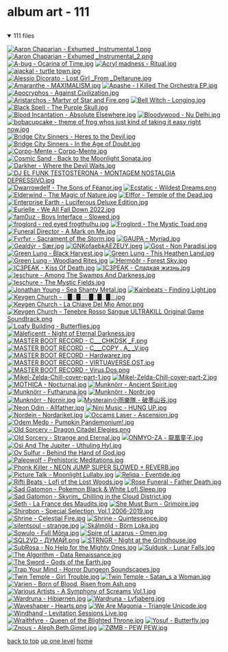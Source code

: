 # album art - 111

<a id=""></a>

## [](/README.MD)
<details open>
<summary>111 files</summary>
<p>

[![Aaron Chaparian - Exhumed _Instrumental_1.png](/.internals/thumbnails/mobile/music/album%20art/Aaron%20Chaparian%20-%20Exhumed%20_Instrumental_1.png "Aaron Chaparian - Exhumed _Instrumental_1.png")](/mobile/music/album%20art/Aaron%20Chaparian%20-%20Exhumed%20_Instrumental_1.png)
[![Aaron Chaparian - Exhumed _Instrumental_2.png](/.internals/thumbnails/mobile/music/album%20art/Aaron%20Chaparian%20-%20Exhumed%20_Instrumental_2.png "Aaron Chaparian - Exhumed _Instrumental_2.png")](/mobile/music/album%20art/Aaron%20Chaparian%20-%20Exhumed%20_Instrumental_2.png)
[![A-bug - Ocarina of Time.jpg](/.internals/thumbnails/mobile/music/album%20art/A-bug%20-%20Ocarina%20of%20Time.jpg "A-bug - Ocarina of Time.jpg")](/mobile/music/album%20art/A-bug%20-%20Ocarina%20of%20Time.jpg)
[![Acryl madness - Ritual.jpg](/.internals/thumbnails/mobile/music/album%20art/Acryl%20madness%20-%20Ritual.jpg "Acryl madness - Ritual.jpg")](/mobile/music/album%20art/Acryl%20madness%20-%20Ritual.jpg)
[![ajackal - turtle town.jpg](/.internals/thumbnails/mobile/music/album%20art/ajackal%20-%20turtle%20town.jpg "ajackal - turtle town.jpg")](/mobile/music/album%20art/ajackal%20-%20turtle%20town.jpg)
[![Alessio Dicorato - Lost Girl _From _Deltarune.jpg](/.internals/thumbnails/mobile/music/album%20art/Alessio%20Dicorato%20-%20Lost%20Girl%20_From%20_Deltarune.jpg "Alessio Dicorato - Lost Girl _From _Deltarune.jpg")](/mobile/music/album%20art/Alessio%20Dicorato%20-%20Lost%20Girl%20_From%20_Deltarune.jpg)
[![Amaranthe - MAXIMALISM.jpg](/.internals/thumbnails/mobile/music/album%20art/Amaranthe%20-%20MAXIMALISM.jpg "Amaranthe - MAXIMALISM.jpg")](/mobile/music/album%20art/Amaranthe%20-%20MAXIMALISM.jpg)
[![Apashe - I Killed The Orchestra EP.jpg](/.internals/thumbnails/mobile/music/album%20art/Apashe%20-%20I%20Killed%20The%20Orchestra%20EP.jpg "Apashe - I Killed The Orchestra EP.jpg")](/mobile/music/album%20art/Apashe%20-%20I%20Killed%20The%20Orchestra%20EP.jpg)
[![Apocryphos - Against Civilization.jpg](/.internals/thumbnails/mobile/music/album%20art/Apocryphos%20-%20Against%20Civilization.jpg "Apocryphos - Against Civilization.jpg")](/mobile/music/album%20art/Apocryphos%20-%20Against%20Civilization.jpg)
[![Aristarchos - Martyr of Star and Fire.png](/.internals/thumbnails/mobile/music/album%20art/Aristarchos%20-%20Martyr%20of%20Star%20and%20Fire.png "Aristarchos - Martyr of Star and Fire.png")](/mobile/music/album%20art/Aristarchos%20-%20Martyr%20of%20Star%20and%20Fire.png)
[![Bell Witch - Longing.jpg](/.internals/thumbnails/mobile/music/album%20art/Bell%20Witch%20-%20Longing.jpg "Bell Witch - Longing.jpg")](/mobile/music/album%20art/Bell%20Witch%20-%20Longing.jpg)
[![Black Spell - The Purple Skull.jpg](/.internals/thumbnails/mobile/music/album%20art/Black%20Spell%20-%20The%20Purple%20Skull.jpg "Black Spell - The Purple Skull.jpg")](/mobile/music/album%20art/Black%20Spell%20-%20The%20Purple%20Skull.jpg)
[![Blood Incantation - Absolute Elsewhere.jpg](/.internals/thumbnails/mobile/music/album%20art/Blood%20Incantation%20-%20Absolute%20Elsewhere.jpg "Blood Incantation - Absolute Elsewhere.jpg")](/mobile/music/album%20art/Blood%20Incantation%20-%20Absolute%20Elsewhere.jpg)
[![Bloodywood - Nu Delhi.jpg](/.internals/thumbnails/mobile/music/album%20art/Bloodywood%20-%20Nu%20Delhi.jpg "Bloodywood - Nu Delhi.jpg")](/mobile/music/album%20art/Bloodywood%20-%20Nu%20Delhi.jpg)
[![bobacupcake - theme of frog whos just kind of taking it easy right now.jpg](/.internals/thumbnails/mobile/music/album%20art/bobacupcake%20-%20theme%20of%20frog%20whos%20just%20kind%20of%20taking%20it%20easy%20right%20now.jpg "bobacupcake - theme of frog whos just kind of taking it easy right now.jpg")](/mobile/music/album%20art/bobacupcake%20-%20theme%20of%20frog%20whos%20just%20kind%20of%20taking%20it%20easy%20right%20now.jpg)
[![Bridge City Sinners - Heres to the Devil.jpg](/.internals/thumbnails/mobile/music/album%20art/Bridge%20City%20Sinners%20-%20Heres%20to%20the%20Devil.jpg "Bridge City Sinners - Heres to the Devil.jpg")](/mobile/music/album%20art/Bridge%20City%20Sinners%20-%20Heres%20to%20the%20Devil.jpg)
[![Bridge City Sinners - In the Age of Doubt.jpg](/.internals/thumbnails/mobile/music/album%20art/Bridge%20City%20Sinners%20-%20In%20the%20Age%20of%20Doubt.jpg "Bridge City Sinners - In the Age of Doubt.jpg")](/mobile/music/album%20art/Bridge%20City%20Sinners%20-%20In%20the%20Age%20of%20Doubt.jpg)
[![Corpo-Mente - Corpo-Mente.jpg](/.internals/thumbnails/mobile/music/album%20art/Corpo-Mente%20-%20Corpo-Mente.jpg "Corpo-Mente - Corpo-Mente.jpg")](/mobile/music/album%20art/Corpo-Mente%20-%20Corpo-Mente.jpg)
[![Cosmic Sand - Back to the Moonlight Sonata.jpg](/.internals/thumbnails/mobile/music/album%20art/Cosmic%20Sand%20-%20Back%20to%20the%20Moonlight%20Sonata.jpg "Cosmic Sand - Back to the Moonlight Sonata.jpg")](/mobile/music/album%20art/Cosmic%20Sand%20-%20Back%20to%20the%20Moonlight%20Sonata.jpg)
[![Darkher - Where the Devil Waits.jpg](/.internals/thumbnails/mobile/music/album%20art/Darkher%20-%20Where%20the%20Devil%20Waits.jpg "Darkher - Where the Devil Waits.jpg")](/mobile/music/album%20art/Darkher%20-%20Where%20the%20Devil%20Waits.jpg)
[![DJ EL FUNK TESTOSTERONA - MONTAGEM NOSTALGIA DEPRESSIVO.jpg](/.internals/thumbnails/mobile/music/album%20art/DJ%20EL%20FUNK%20TESTOSTERONA%20-%20MONTAGEM%20NOSTALGIA%20DEPRESSIVO.jpg "DJ EL FUNK TESTOSTERONA - MONTAGEM NOSTALGIA DEPRESSIVO.jpg")](/mobile/music/album%20art/DJ%20EL%20FUNK%20TESTOSTERONA%20-%20MONTAGEM%20NOSTALGIA%20DEPRESSIVO.jpg)
[![Dwarrowdelf - The Sons of Fëanor.jpg](/.internals/thumbnails/mobile/music/album%20art/Dwarrowdelf%20-%20The%20Sons%20of%20Fëanor.jpg "Dwarrowdelf - The Sons of Fëanor.jpg")](/mobile/music/album%20art/Dwarrowdelf%20-%20The%20Sons%20of%20Fëanor.jpg)
[![Ecstatic - Wildest Dreams.png](/.internals/thumbnails/mobile/music/album%20art/Ecstatic%20-%20Wildest%20Dreams.png "Ecstatic - Wildest Dreams.png")](/mobile/music/album%20art/Ecstatic%20-%20Wildest%20Dreams.png)
[![Elderwind - The Magic of Nature.jpg](/.internals/thumbnails/mobile/music/album%20art/Elderwind%20-%20The%20Magic%20of%20Nature.jpg "Elderwind - The Magic of Nature.jpg")](/mobile/music/album%20art/Elderwind%20-%20The%20Magic%20of%20Nature.jpg)
[![Elffor - Temple of the Dead.jpg](/.internals/thumbnails/mobile/music/album%20art/Elffor%20-%20Temple%20of%20the%20Dead.jpg "Elffor - Temple of the Dead.jpg")](/mobile/music/album%20art/Elffor%20-%20Temple%20of%20the%20Dead.jpg)
[![Enterprise Earth - Luciferous _Deluxe Edition_.jpg](/.internals/thumbnails/mobile/music/album%20art/Enterprise%20Earth%20-%20Luciferous%20_Deluxe%20Edition_.jpg "Enterprise Earth - Luciferous _Deluxe Edition_.jpg")](/mobile/music/album%20art/Enterprise%20Earth%20-%20Luciferous%20_Deluxe%20Edition_.jpg)
[![Eurielle - We All Fall Down 2022.jpg](/.internals/thumbnails/mobile/music/album%20art/Eurielle%20-%20We%20All%20Fall%20Down%202022.jpg "Eurielle - We All Fall Down 2022.jpg")](/mobile/music/album%20art/Eurielle%20-%20We%20All%20Fall%20Down%202022.jpg)
[![fam0uz - Boys Interface - Slowed.jpg](/.internals/thumbnails/mobile/music/album%20art/fam0uz%20-%20Boys%20Interface%20-%20Slowed.jpg "fam0uz - Boys Interface - Slowed.jpg")](/mobile/music/album%20art/fam0uz%20-%20Boys%20Interface%20-%20Slowed.jpg)
[![froglord - red eyed frogthulhu.jpg](/.internals/thumbnails/mobile/music/album%20art/froglord%20-%20red%20eyed%20frogthulhu.jpg "froglord - red eyed frogthulhu.jpg")](/mobile/music/album%20art/froglord%20-%20red%20eyed%20frogthulhu.jpg)
[![Froglord - The Mystic Toad.png](/.internals/thumbnails/mobile/music/album%20art/Froglord%20-%20The%20Mystic%20Toad.png "Froglord - The Mystic Toad.png")](/mobile/music/album%20art/Froglord%20-%20The%20Mystic%20Toad.png)
[![Funeral Director - A Mark on Me.jpg](/.internals/thumbnails/mobile/music/album%20art/Funeral%20Director%20-%20A%20Mark%20on%20Me.jpg "Funeral Director - A Mark on Me.jpg")](/mobile/music/album%20art/Funeral%20Director%20-%20A%20Mark%20on%20Me.jpg)
[![Fvrfvr - Sacrament of the Storm.jpg](/.internals/thumbnails/mobile/music/album%20art/Fvrfvr%20-%20Sacrament%20of%20the%20Storm.jpg "Fvrfvr - Sacrament of the Storm.jpg")](/mobile/music/album%20art/Fvrfvr%20-%20Sacrament%20of%20the%20Storm.jpg)
[![GAUPA - Myriad.jpg](/.internals/thumbnails/mobile/music/album%20art/GAUPA%20-%20Myriad.jpg "GAUPA - Myriad.jpg")](/mobile/music/album%20art/GAUPA%20-%20Myriad.jpg)
[![Gealdýr - Sær.jpg](/.internals/thumbnails/mobile/music/album%20art/Gealdýr%20-%20Sær.jpg "Gealdýr - Sær.jpg")](/mobile/music/album%20art/Gealdýr%20-%20Sær.jpg)
[![GNKofaebkAEZEUY.jpeg](/.internals/thumbnails/mobile/music/album%20art/GNKofaebkAEZEUY.jpeg "GNKofaebkAEZEUY.jpeg")](/mobile/music/album%20art/GNKofaebkAEZEUY.jpeg)
[![Gost - Non Paradisi.jpg](/.internals/thumbnails/mobile/music/album%20art/Gost%20-%20Non%20Paradisi.jpg "Gost - Non Paradisi.jpg")](/mobile/music/album%20art/Gost%20-%20Non%20Paradisi.jpg)
[![Green Lung - Black Harvest.jpg](/.internals/thumbnails/mobile/music/album%20art/Green%20Lung%20-%20Black%20Harvest.jpg "Green Lung - Black Harvest.jpg")](/mobile/music/album%20art/Green%20Lung%20-%20Black%20Harvest.jpg)
[![Green Lung - This Heathen Land.jpg](/.internals/thumbnails/mobile/music/album%20art/Green%20Lung%20-%20This%20Heathen%20Land.jpg "Green Lung - This Heathen Land.jpg")](/mobile/music/album%20art/Green%20Lung%20-%20This%20Heathen%20Land.jpg)
[![Green Lung - Woodland Rites.jpg](/.internals/thumbnails/mobile/music/album%20art/Green%20Lung%20-%20Woodland%20Rites.jpg "Green Lung - Woodland Rites.jpg")](/mobile/music/album%20art/Green%20Lung%20-%20Woodland%20Rites.jpg)
[![Hermóðr - Forest Sky.jpg](/.internals/thumbnails/mobile/music/album%20art/Hermóðr%20-%20Forest%20Sky.jpg "Hermóðr - Forest Sky.jpg")](/mobile/music/album%20art/Hermóðr%20-%20Forest%20Sky.jpg)
[![IC3PEAK - Kiss Of Death.jpg](/.internals/thumbnails/mobile/music/album%20art/IC3PEAK%20-%20Kiss%20Of%20Death.jpg "IC3PEAK - Kiss Of Death.jpg")](/mobile/music/album%20art/IC3PEAK%20-%20Kiss%20Of%20Death.jpg)
[![IC3PEAK - Сладкая жизнь.jpg](/.internals/thumbnails/mobile/music/album%20art/IC3PEAK%20-%20Сладкая%20жизнь.jpg "IC3PEAK - Сладкая жизнь.jpg")](/mobile/music/album%20art/IC3PEAK%20-%20Сладкая%20жизнь.jpg)
[![Ieschure - Among The Swamps And Darkness.jpg](/.internals/thumbnails/mobile/music/album%20art/Ieschure%20-%20Among%20The%20Swamps%20And%20Darkness.jpg "Ieschure - Among The Swamps And Darkness.jpg")](/mobile/music/album%20art/Ieschure%20-%20Among%20The%20Swamps%20And%20Darkness.jpg)
[![Ieschure - The Mystic Fields.jpg](/.internals/thumbnails/mobile/music/album%20art/Ieschure%20-%20The%20Mystic%20Fields.jpg "Ieschure - The Mystic Fields.jpg")](/mobile/music/album%20art/Ieschure%20-%20The%20Mystic%20Fields.jpg)
[![Jonathan Young - Sea Shanty Metal.jpg](/.internals/thumbnails/mobile/music/album%20art/Jonathan%20Young%20-%20Sea%20Shanty%20Metal.jpg "Jonathan Young - Sea Shanty Metal.jpg")](/mobile/music/album%20art/Jonathan%20Young%20-%20Sea%20Shanty%20Metal.jpg)
[![Kainbeats - Finding Light.jpg](/.internals/thumbnails/mobile/music/album%20art/Kainbeats%20-%20Finding%20Light.jpg "Kainbeats - Finding Light.jpg")](/mobile/music/album%20art/Kainbeats%20-%20Finding%20Light.jpg)
[![Keygen Church - ░█░█░░█░█░█░.jpg](/.internals/thumbnails/mobile/music/album%20art/Keygen%20Church%20-%20░█░█░░█░█░█░.jpg "Keygen Church - ░█░█░░█░█░█░.jpg")](/mobile/music/album%20art/Keygen%20Church%20-%20░█░█░░█░█░█░.jpg)
[![Keygen Church - La Chiave Del Mio Amor.png](/.internals/thumbnails/mobile/music/album%20art/Keygen%20Church%20-%20La%20Chiave%20Del%20Mio%20Amor.png "Keygen Church - La Chiave Del Mio Amor.png")](/mobile/music/album%20art/Keygen%20Church%20-%20La%20Chiave%20Del%20Mio%20Amor.png)
[![Keygen Church - Tenebre Rosso Sangue _ULTRAKILL Original Game Soundtrack_.png](/.internals/thumbnails/mobile/music/album%20art/Keygen%20Church%20-%20Tenebre%20Rosso%20Sangue%20_ULTRAKILL%20Original%20Game%20Soundtrack_.png "Keygen Church - Tenebre Rosso Sangue _ULTRAKILL Original Game Soundtrack_.png")](/mobile/music/album%20art/Keygen%20Church%20-%20Tenebre%20Rosso%20Sangue%20_ULTRAKILL%20Original%20Game%20Soundtrack_.png)
[![Loafy Building - Butterflies.jpg](/.internals/thumbnails/mobile/music/album%20art/Loafy%20Building%20-%20Butterflies.jpg "Loafy Building - Butterflies.jpg")](/mobile/music/album%20art/Loafy%20Building%20-%20Butterflies.jpg)
[![Mäleficentt - Night of Eternal Darkness.jpg](/.internals/thumbnails/mobile/music/album%20art/Mäleficentt%20-%20Night%20of%20Eternal%20Darkness.jpg "Mäleficentt - Night of Eternal Darkness.jpg")](/mobile/music/album%20art/Mäleficentt%20-%20Night%20of%20Eternal%20Darkness.jpg)
[![MASTER BOOT RECORD - C​__​​_CHKDSK _F.png](/.internals/thumbnails/mobile/music/album%20art/MASTER%20BOOT%20RECORD%20-%20C​__​​_CHKDSK%20_F.png "MASTER BOOT RECORD - C​__​​_CHKDSK _F.png")](/mobile/music/album%20art/MASTER%20BOOT%20RECORD%20-%20C​__​​_CHKDSK%20_F.png)
[![MASTER BOOT RECORD - C___COPY _._ A_ _V.jpg](/.internals/thumbnails/mobile/music/album%20art/MASTER%20BOOT%20RECORD%20-%20C___COPY%20_._%20A_%20_V.jpg "MASTER BOOT RECORD - C___COPY _._ A_ _V.jpg")](/mobile/music/album%20art/MASTER%20BOOT%20RECORD%20-%20C___COPY%20_._%20A_%20_V.jpg)
[![MASTER BOOT RECORD - Hardwarez.jpg](/.internals/thumbnails/mobile/music/album%20art/MASTER%20BOOT%20RECORD%20-%20Hardwarez.jpg "MASTER BOOT RECORD - Hardwarez.jpg")](/mobile/music/album%20art/MASTER%20BOOT%20RECORD%20-%20Hardwarez.jpg)
[![MASTER BOOT RECORD - VIRTUAVERSE.OST.jpg](/.internals/thumbnails/mobile/music/album%20art/MASTER%20BOOT%20RECORD%20-%20VIRTUAVERSE.OST.jpg "MASTER BOOT RECORD - VIRTUAVERSE.OST.jpg")](/mobile/music/album%20art/MASTER%20BOOT%20RECORD%20-%20VIRTUAVERSE.OST.jpg)
[![MASTER BOOT RECORD - Virus.Dos.png](/.internals/thumbnails/mobile/music/album%20art/MASTER%20BOOT%20RECORD%20-%20Virus.Dos.png "MASTER BOOT RECORD - Virus.Dos.png")](/mobile/music/album%20art/MASTER%20BOOT%20RECORD%20-%20Virus.Dos.png)
[![Mikel-Zelda-Chill-cover-part-1.jpg](/.internals/thumbnails/mobile/music/album%20art/Mikel-Zelda-Chill-cover-part-1.jpg "Mikel-Zelda-Chill-cover-part-1.jpg")](/mobile/music/album%20art/Mikel-Zelda-Chill-cover-part-1.jpg)
[![Mikel-Zelda-Chill-cover-part-2.jpg](/.internals/thumbnails/mobile/music/album%20art/Mikel-Zelda-Chill-cover-part-2.jpg "Mikel-Zelda-Chill-cover-part-2.jpg")](/mobile/music/album%20art/Mikel-Zelda-Chill-cover-part-2.jpg)
[![MOTHICA - Nocturnal.jpg](/.internals/thumbnails/mobile/music/album%20art/MOTHICA%20-%20Nocturnal.jpg "MOTHICA - Nocturnal.jpg")](/mobile/music/album%20art/MOTHICA%20-%20Nocturnal.jpg)
[![Munknörr - Ancient Spirit.jpg](/.internals/thumbnails/mobile/music/album%20art/Munknörr%20-%20Ancient%20Spirit.jpg "Munknörr - Ancient Spirit.jpg")](/mobile/music/album%20art/Munknörr%20-%20Ancient%20Spirit.jpg)
[![Munknörr - Futharuna.jpg](/.internals/thumbnails/mobile/music/album%20art/Munknörr%20-%20Futharuna.jpg "Munknörr - Futharuna.jpg")](/mobile/music/album%20art/Munknörr%20-%20Futharuna.jpg)
[![Munknörr - Norðr.jpg](/.internals/thumbnails/mobile/music/album%20art/Munknörr%20-%20Norðr.jpg "Munknörr - Norðr.jpg")](/mobile/music/album%20art/Munknörr%20-%20Norðr.jpg)
[![Munknörr - Nornir.jpg](/.internals/thumbnails/mobile/music/album%20art/Munknörr%20-%20Nornir.jpg "Munknörr - Nornir.jpg")](/mobile/music/album%20art/Munknörr%20-%20Nornir.jpg)
[![Mysterain小雨樂隊 - 破墨山谷.jpg](/.internals/thumbnails/mobile/music/album%20art/Mysterain小雨樂隊%20-%20破墨山谷.jpg "Mysterain小雨樂隊 - 破墨山谷.jpg")](/mobile/music/album%20art/Mysterain小雨樂隊%20-%20破墨山谷.jpg)
[![Neon Odin - Allfather.jpg](/.internals/thumbnails/mobile/music/album%20art/Neon%20Odin%20-%20Allfather.jpg "Neon Odin - Allfather.jpg")](/mobile/music/album%20art/Neon%20Odin%20-%20Allfather.jpg)
[![Nini Music - HUNG UP.jpg](/.internals/thumbnails/mobile/music/album%20art/Nini%20Music%20-%20HUNG%20UP.jpg "Nini Music - HUNG UP.jpg")](/mobile/music/album%20art/Nini%20Music%20-%20HUNG%20UP.jpg)
[![Nordein - Nordariket.jpg](/.internals/thumbnails/mobile/music/album%20art/Nordein%20-%20Nordariket.jpg "Nordein - Nordariket.jpg")](/mobile/music/album%20art/Nordein%20-%20Nordariket.jpg)
[![Occams Laser - Ascension.jpg](/.internals/thumbnails/mobile/music/album%20art/Occams%20Laser%20-%20Ascension.jpg "Occams Laser - Ascension.jpg")](/mobile/music/album%20art/Occams%20Laser%20-%20Ascension.jpg)
[![Odem Medo - Pumpkin Pandemonium!.jpg](/.internals/thumbnails/mobile/music/album%20art/Odem%20Medo%20-%20Pumpkin%20Pandemonium!.jpg "Odem Medo - Pumpkin Pandemonium!.jpg")](/mobile/music/album%20art/Odem%20Medo%20-%20Pumpkin%20Pandemonium!.jpg)
[![Old Sorcery - Dragon Citadel Elegies.png](/.internals/thumbnails/mobile/music/album%20art/Old%20Sorcery%20-%20Dragon%20Citadel%20Elegies.png "Old Sorcery - Dragon Citadel Elegies.png")](/mobile/music/album%20art/Old%20Sorcery%20-%20Dragon%20Citadel%20Elegies.png)
[![Old Sorcery - Strange and Eternal.jpg](/.internals/thumbnails/mobile/music/album%20art/Old%20Sorcery%20-%20Strange%20and%20Eternal.jpg "Old Sorcery - Strange and Eternal.jpg")](/mobile/music/album%20art/Old%20Sorcery%20-%20Strange%20and%20Eternal.jpg)
[![ONMYO-ZA - 龍凰童子.jpg](/.internals/thumbnails/mobile/music/album%20art/ONMYO-ZA%20-%20龍凰童子.jpg "ONMYO-ZA - 龍凰童子.jpg")](/mobile/music/album%20art/ONMYO-ZA%20-%20龍凰童子.jpg)
[![Osi And The Jupiter - Uthuling Hyl.jpg](/.internals/thumbnails/mobile/music/album%20art/Osi%20And%20The%20Jupiter%20-%20Uthuling%20Hyl.jpg "Osi And The Jupiter - Uthuling Hyl.jpg")](/mobile/music/album%20art/Osi%20And%20The%20Jupiter%20-%20Uthuling%20Hyl.jpg)
[![Ov Sulfur - Behind the Hand of God.jpg](/.internals/thumbnails/mobile/music/album%20art/Ov%20Sulfur%20-%20Behind%20the%20Hand%20of%20God.jpg "Ov Sulfur - Behind the Hand of God.jpg")](/mobile/music/album%20art/Ov%20Sulfur%20-%20Behind%20the%20Hand%20of%20God.jpg)
[![Paleowolf - Prehistoric Meditations.jpg](/.internals/thumbnails/mobile/music/album%20art/Paleowolf%20-%20Prehistoric%20Meditations.jpg "Paleowolf - Prehistoric Meditations.jpg")](/mobile/music/album%20art/Paleowolf%20-%20Prehistoric%20Meditations.jpg)
[![Phonk Killer - NEON JUMP _SUPER SLOWED + REVERB_.jpg](/.internals/thumbnails/mobile/music/album%20art/Phonk%20Killer%20-%20NEON%20JUMP%20_SUPER%20SLOWED%20+%20REVERB_.jpg "Phonk Killer - NEON JUMP _SUPER SLOWED + REVERB_.jpg")](/mobile/music/album%20art/Phonk%20Killer%20-%20NEON%20JUMP%20_SUPER%20SLOWED%20+%20REVERB_.jpg)
[![Picture Talk - Moonlight Lullaby.jpg](/.internals/thumbnails/mobile/music/album%20art/Picture%20Talk%20-%20Moonlight%20Lullaby.jpg "Picture Talk - Moonlight Lullaby.jpg")](/mobile/music/album%20art/Picture%20Talk%20-%20Moonlight%20Lullaby.jpg)
[![Reliqa - Eventide.jpg](/.internals/thumbnails/mobile/music/album%20art/Reliqa%20-%20Eventide.jpg "Reliqa - Eventide.jpg")](/mobile/music/album%20art/Reliqa%20-%20Eventide.jpg)
[![Rifti Beats - Lofi of the Lost Woods.jpg](/.internals/thumbnails/mobile/music/album%20art/Rifti%20Beats%20-%20Lofi%20of%20the%20Lost%20Woods.jpg "Rifti Beats - Lofi of the Lost Woods.jpg")](/mobile/music/album%20art/Rifti%20Beats%20-%20Lofi%20of%20the%20Lost%20Woods.jpg)
[![Rose Funeral - Father Death.jpg](/.internals/thumbnails/mobile/music/album%20art/Rose%20Funeral%20-%20Father%20Death.jpg "Rose Funeral - Father Death.jpg")](/mobile/music/album%20art/Rose%20Funeral%20-%20Father%20Death.jpg)
[![Sad Gatomon - Pokemon Black & White Lofi Sleep.jpg](/.internals/thumbnails/mobile/music/album%20art/Sad%20Gatomon%20-%20Pokemon%20Black%20&%20White%20Lofi%20Sleep.jpg "Sad Gatomon - Pokemon Black & White Lofi Sleep.jpg")](/mobile/music/album%20art/Sad%20Gatomon%20-%20Pokemon%20Black%20&%20White%20Lofi%20Sleep.jpg)
[![Sad Gatomon - Skyrim_ Chilling in the Cloud District.jpg](/.internals/thumbnails/mobile/music/album%20art/Sad%20Gatomon%20-%20Skyrim_%20Chilling%20in%20the%20Cloud%20District.jpg "Sad Gatomon - Skyrim_ Chilling in the Cloud District.jpg")](/mobile/music/album%20art/Sad%20Gatomon%20-%20Skyrim_%20Chilling%20in%20the%20Cloud%20District.jpg)
[![Seth - La France des Maudits.jpg](/.internals/thumbnails/mobile/music/album%20art/Seth%20-%20La%20France%20des%20Maudits.jpg "Seth - La France des Maudits.jpg")](/mobile/music/album%20art/Seth%20-%20La%20France%20des%20Maudits.jpg)
[![She Must Burn - Grimoire.jpg](/.internals/thumbnails/mobile/music/album%20art/She%20Must%20Burn%20-%20Grimoire.jpg "She Must Burn - Grimoire.jpg")](/mobile/music/album%20art/She%20Must%20Burn%20-%20Grimoire.jpg)
[![Shirobon - Special Selection, Vol.1 _2006-2019_.jpg](/.internals/thumbnails/mobile/music/album%20art/Shirobon%20-%20Special%20Selection,%20Vol.1%20_2006-2019_.jpg "Shirobon - Special Selection, Vol.1 _2006-2019_.jpg")](/mobile/music/album%20art/Shirobon%20-%20Special%20Selection,%20Vol.1%20_2006-2019_.jpg)
[![Shrine - Celestial Fire.jpg](/.internals/thumbnails/mobile/music/album%20art/Shrine%20-%20Celestial%20Fire.jpg "Shrine - Celestial Fire.jpg")](/mobile/music/album%20art/Shrine%20-%20Celestial%20Fire.jpg)
[![Shrine - Quintessence.jpg](/.internals/thumbnails/mobile/music/album%20art/Shrine%20-%20Quintessence.jpg "Shrine - Quintessence.jpg")](/mobile/music/album%20art/Shrine%20-%20Quintessence.jpg)
[![silentsoul - strange.jpg](/.internals/thumbnails/mobile/music/album%20art/silentsoul%20-%20strange.jpg "silentsoul - strange.jpg")](/mobile/music/album%20art/silentsoul%20-%20strange.jpg)
[![Skálmöld - Börn Loka.jpg](/.internals/thumbnails/mobile/music/album%20art/Skálmöld%20-%20Börn%20Loka.jpg "Skálmöld - Börn Loka.jpg")](/mobile/music/album%20art/Skálmöld%20-%20Börn%20Loka.jpg)
[![Sowulo - Full Mōna.jpg](/.internals/thumbnails/mobile/music/album%20art/Sowulo%20-%20Full%20Mōna.jpg "Sowulo - Full Mōna.jpg")](/mobile/music/album%20art/Sowulo%20-%20Full%20Mōna.jpg)
[![Spire of Lazarus - Omen.jpg](/.internals/thumbnails/mobile/music/album%20art/Spire%20of%20Lazarus%20-%20Omen.jpg "Spire of Lazarus - Omen.jpg")](/mobile/music/album%20art/Spire%20of%20Lazarus%20-%20Omen.jpg)
[![SQL2VD - ДУМАЙ.png](/.internals/thumbnails/mobile/music/album%20art/SQL2VD%20-%20ДУМАЙ.png "SQL2VD - ДУМАЙ.png")](/mobile/music/album%20art/SQL2VD%20-%20ДУМАЙ.png)
[![STRNGR - Night at the Grindhouse.jpg](/.internals/thumbnails/mobile/music/album%20art/STRNGR%20-%20Night%20at%20the%20Grindhouse.jpg "STRNGR - Night at the Grindhouse.jpg")](/mobile/music/album%20art/STRNGR%20-%20Night%20at%20the%20Grindhouse.jpg)
[![SubRosa - No Help for the Mighty Ones.jpg](/.internals/thumbnails/mobile/music/album%20art/SubRosa%20-%20No%20Help%20for%20the%20Mighty%20Ones.jpg "SubRosa - No Help for the Mighty Ones.jpg")](/mobile/music/album%20art/SubRosa%20-%20No%20Help%20for%20the%20Mighty%20Ones.jpg)
[![Suldusk - Lunar Falls.jpg](/.internals/thumbnails/mobile/music/album%20art/Suldusk%20-%20Lunar%20Falls.jpg "Suldusk - Lunar Falls.jpg")](/mobile/music/album%20art/Suldusk%20-%20Lunar%20Falls.jpg)
[![The Algorithm - Data Renaissance.jpg](/.internals/thumbnails/mobile/music/album%20art/The%20Algorithm%20-%20Data%20Renaissance.jpg "The Algorithm - Data Renaissance.jpg")](/mobile/music/album%20art/The%20Algorithm%20-%20Data%20Renaissance.jpg)
[![The Sword - Gods of the Earth.jpg](/.internals/thumbnails/mobile/music/album%20art/The%20Sword%20-%20Gods%20of%20the%20Earth.jpg "The Sword - Gods of the Earth.jpg")](/mobile/music/album%20art/The%20Sword%20-%20Gods%20of%20the%20Earth.jpg)
[![Trap Your Mind - Horror Dungeon Soundscapes.jpg](/.internals/thumbnails/mobile/music/album%20art/Trap%20Your%20Mind%20-%20Horror%20Dungeon%20Soundscapes.jpg "Trap Your Mind - Horror Dungeon Soundscapes.jpg")](/mobile/music/album%20art/Trap%20Your%20Mind%20-%20Horror%20Dungeon%20Soundscapes.jpg)
[![Twin Temple - Girl Trouble.jpg](/.internals/thumbnails/mobile/music/album%20art/Twin%20Temple%20-%20Girl%20Trouble.jpg "Twin Temple - Girl Trouble.jpg")](/mobile/music/album%20art/Twin%20Temple%20-%20Girl%20Trouble.jpg)
[![Twin Temple - Satan_s a Woman.jpg](/.internals/thumbnails/mobile/music/album%20art/Twin%20Temple%20-%20Satan_s%20a%20Woman.jpg "Twin Temple - Satan_s a Woman.jpg")](/mobile/music/album%20art/Twin%20Temple%20-%20Satan_s%20a%20Woman.jpg)
[![Varien - Born of Blood, Risen from Ash.png](/.internals/thumbnails/mobile/music/album%20art/Varien%20-%20Born%20of%20Blood,%20Risen%20from%20Ash.png "Varien - Born of Blood, Risen from Ash.png")](/mobile/music/album%20art/Varien%20-%20Born%20of%20Blood,%20Risen%20from%20Ash.png)
[![Various Artists - A Symphony of Screams Vol.1.jpg](/.internals/thumbnails/mobile/music/album%20art/Various%20Artists%20-%20A%20Symphony%20of%20Screams%20Vol.1.jpg "Various Artists - A Symphony of Screams Vol.1.jpg")](/mobile/music/album%20art/Various%20Artists%20-%20A%20Symphony%20of%20Screams%20Vol.1.jpg)
[![Wardruna - Hibjørnen.jpg](/.internals/thumbnails/mobile/music/album%20art/Wardruna%20-%20Hibjørnen.jpg "Wardruna - Hibjørnen.jpg")](/mobile/music/album%20art/Wardruna%20-%20Hibjørnen.jpg)
[![Wardruna - Lyfjaberg.jpg](/.internals/thumbnails/mobile/music/album%20art/Wardruna%20-%20Lyfjaberg.jpg "Wardruna - Lyfjaberg.jpg")](/mobile/music/album%20art/Wardruna%20-%20Lyfjaberg.jpg)
[![Waveshaper - Hearts.png](/.internals/thumbnails/mobile/music/album%20art/Waveshaper%20-%20Hearts.png "Waveshaper - Hearts.png")](/mobile/music/album%20art/Waveshaper%20-%20Hearts.png)
[![We Are Magonia - Triangle Unicode.jpg](/.internals/thumbnails/mobile/music/album%20art/We%20Are%20Magonia%20-%20Triangle%20Unicode.jpg "We Are Magonia - Triangle Unicode.jpg")](/mobile/music/album%20art/We%20Are%20Magonia%20-%20Triangle%20Unicode.jpg)
[![Windhand - Levitation Sessions _Live_.jpg](/.internals/thumbnails/mobile/music/album%20art/Windhand%20-%20Levitation%20Sessions%20_Live_.jpg "Windhand - Levitation Sessions _Live_.jpg")](/mobile/music/album%20art/Windhand%20-%20Levitation%20Sessions%20_Live_.jpg)
[![Wraithfyre - Queen of the Blighted Throne.jpg](/.internals/thumbnails/mobile/music/album%20art/Wraithfyre%20-%20Queen%20of%20the%20Blighted%20Throne.jpg "Wraithfyre - Queen of the Blighted Throne.jpg")](/mobile/music/album%20art/Wraithfyre%20-%20Queen%20of%20the%20Blighted%20Throne.jpg)
[![Yosuf - Butterfly.jpg](/.internals/thumbnails/mobile/music/album%20art/Yosuf%20-%20Butterfly.jpg "Yosuf - Butterfly.jpg")](/mobile/music/album%20art/Yosuf%20-%20Butterfly.jpg)
[![Znous - Aleph.Beth.Gimel.jpg](/.internals/thumbnails/mobile/music/album%20art/Znous%20-%20Aleph.Beth.Gimel.jpg "Znous - Aleph.Beth.Gimel.jpg")](/mobile/music/album%20art/Znous%20-%20Aleph.Beth.Gimel.jpg)
[![ZØMB - PEW PEW.jpg](/.internals/thumbnails/mobile/music/album%20art/ZØMB%20-%20PEW%20PEW.jpg "ZØMB - PEW PEW.jpg")](/mobile/music/album%20art/ZØMB%20-%20PEW%20PEW.jpg)

</p>
</details>


[back to top](#)
[up one level](/mobile/music/README.MD)
[home](/)
